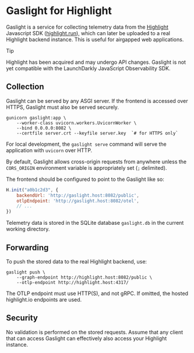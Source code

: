 # Gaslight for Highlight

Gaslight is a service for collecting telemetry data from the [Highlight](https://highlight.io) Javascript SDK ([highlight.run](https://www.npmjs.com/package/highlight.run)), which can later be uploaded to a real Highlight backend instance. This is useful for airgapped web applications.

> [!TIP]
> Highlight has been acquired and may undergo API changes. Gaslight is not yet compatible with the LaunchDarkly JavaScript Observability SDK.


## Collection

Gaslight can be served by any ASGI server. If the frontend is accessed over HTTPS, Gaslight must also be served securely.

    gunicorn gaslight:app \
        --worker-class uvicorn.workers.UvicornWorker \
        --bind 0.0.0.0:8082 \
        --certfile server.crt --keyfile server.key  `# for HTTPS only`

For local development, the `gaslight serve` command will serve the application with `uvicorn` over HTTP.

By default, Gaslight allows cross-origin requests from anywhere unless the `CORS_ORIGIN` environment variable is appropriately set (`;` delimited).

The frontend should be configured to point to the Gaslight like so:

```javascript
H.init("a0b1c2d3", {
    backendUrl: 'http://gaslight.host:8082/public',
    otlpEndpoint: 'http://gaslight.host:8082/otel',
    // ...
})
```

Telemetry data is stored in the SQLite database `gaslight.db` in the current working directory.


## Forwarding

To push the stored data to the real Highlight backend, use:

    gaslight push \
        --graph-endpoint http://highlight.host:8082/public \
        --otlp-endpoint http://highlight.host:4317/

The OTLP endpoint must use HTTP(S), and not gRPC. If omitted, the hosted highlight.io endpoints are used.


## Security

No validation is performed on the stored requests. Assume that any client that can access Gaslight can effectively also access your Highlight instance.

